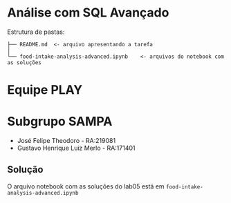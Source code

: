 # Análise com SQL Avançado

Estrutura de pastas:

~~~
├── README.md  <- arquivo apresentando a tarefa
│
└── food-intake-analysis-advanced.ipynb    <- arquivos do notebook com as soluções

~~~

# Equipe PLAY

# Subgrupo SAMPA
* José Felipe Theodoro - RA:219081
* Gustavo Henrique Luiz Merlo - RA:171401

## Solução

O arquivo notebook com as soluções do lab05 está em `food-intake-analysis-advanced.ipynb`
